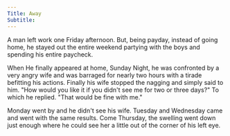 ```yaml
---
Title: Away
Subtitle:
---
```


A man left work one Friday afternoon. But, being payday, instead of going home, he stayed out the entire weekend partying with the boys and spending his entire paycheck. 

When He finally appeared at home, Sunday Night, he was confronted by a very angry wife and was barraged for nearly two hours with a tirade befitting his actions. Finally his wife stopped the nagging and simply said to him. "How would you like it if you didn't see me for two or three days?" To which he replied. "That would be fine with me." 

Monday went by and he didn't see his wife. Tuesday and Wednesday came and went with the same results. Come Thursday, the swelling went down just enough where he could see her a little out of the corner of his left eye.
